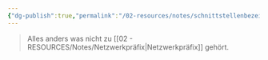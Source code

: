 ```yaml
---
{"dg-publish":true,"permalink":"/02-resources/notes/schnittstellenbezeichner/","tags":["netzwerk/ip/ipv6"],"updated":"2024-08-01T11:23:05.902+02:00"}
---
```


>Alles anders was nicht zu [[02 - RESOURCES/Notes/Netzwerkpräfix\|Netzwerkpräfix]] gehört.
><style> .container {font-family: sans-serif; text-align: center;} .button-wrapper button {z-index: 1;height: 40px; width: 100px; margin: 10px;padding: 5px;} .excalidraw .App-menu_top .buttonList { display: flex;} .excalidraw-wrapper { height: 800px; margin: 50px; position: relative;} :root[dir="ltr"] .excalidraw .layer-ui__wrapper .zen-mode-transition.App-menu_bottom--transition-left {transform: none;} </style><script src="https://cdn.jsdelivr.net/npm/react@17/umd/react.production.min.js"></script><script src="https://cdn.jsdelivr.net/npm/react-dom@17/umd/react-dom.production.min.js"></script><script type="text/javascript" src="https://cdn.jsdelivr.net/npm/@excalidraw/excalidraw@0/dist/excalidraw.production.min.js"></script><div id="Interface_Identifier_2024-07-30_1226.42.excalidraw.md1"></div><script>(function(){const InitialData={"type":"excalidraw","version":2,"source":"https://github.com/zsviczian/obsidian-excalidraw-plugin/releases/tag/2.2.10","elements":[{"type":"text","version":37,"versionNonce":1239375854,"index":"a0","isDeleted":false,"id":"fTHOBBD2","fillStyle":"solid","strokeWidth":2,"strokeStyle":"solid","roughness":1,"opacity":100,"angle":0,"x":-256.10986328125,"y":-32.7421875,"strokeColor":"#1e1e1e","backgroundColor":"transparent","width":474.7197265625,"height":50,"seed":701387502,"groupIds":[],"frameId":null,"roundness":null,"boundElements":[],"updated":1722335205919,"link":null,"locked":false,"fontSize":20,"fontFamily":1,"text":"2001:db8:85a3:0000:0000:8a2e:0370:7334/64\n","rawText":"2001:db8:85a3:0000:0000:8a2e:0370:7334/64\n","textAlign":"left","verticalAlign":"top","containerId":null,"originalText":"2001:db8:85a3:0000:0000:8a2e:0370:7334/64\n","autoResize":true,"lineHeight":1.25},{"type":"freedraw","version":184,"versionNonce":1775721906,"index":"a1","isDeleted":false,"id":"fUfiawxwovG8oC1VA3qc8","fillStyle":"solid","strokeWidth":1,"strokeStyle":"solid","roughness":1,"opacity":100,"angle":0,"x":179.89013671875,"y":-39.7421875,"strokeColor":"#1e1e1e","backgroundColor":"transparent","width":212,"height":49,"seed":1587660078,"groupIds":[],"frameId":null,"roundness":null,"boundElements":[],"updated":1722335212961,"link":null,"locked":false,"points":[[0,0],[0,-1],[0,-2],[0,-4],[0,-6],[0,-8],[0,-9],[0,-10],[-1,-10],[-2,-12],[-4,-13],[-6,-14],[-7,-15],[-10,-15],[-13,-16],[-17,-17],[-22,-18],[-27,-18],[-37,-18],[-40,-18],[-45,-18],[-50,-18],[-55,-18],[-57,-18],[-60,-18],[-63,-18],[-64,-18],[-67,-18],[-70,-18],[-73,-18],[-75,-19],[-80,-21],[-85,-21],[-88,-23],[-91,-24],[-93,-24],[-93,-25],[-94,-26],[-95,-27],[-96,-29],[-98,-33],[-99,-34],[-99,-37],[-101,-40],[-101,-44],[-103,-47],[-104,-49],[-105,-49],[-106,-48],[-107,-46],[-107,-43],[-108,-41],[-108,-40],[-109,-39],[-110,-37],[-111,-36],[-114,-33],[-116,-31],[-119,-28],[-123,-24],[-125,-24],[-126,-23],[-128,-21],[-130,-21],[-131,-21],[-136,-20],[-140,-19],[-144,-19],[-150,-19],[-156,-19],[-161,-19],[-167,-19],[-171,-19],[-176,-19],[-179,-19],[-180,-19],[-182,-19],[-184,-19],[-187,-19],[-190,-19],[-193,-19],[-196,-19],[-198,-19],[-200,-19],[-202,-19],[-203,-19],[-204,-19],[-205,-19],[-206,-19],[-207,-18],[-208,-18],[-208,-17],[-209,-17],[-210,-16],[-210,-15],[-210,-14],[-211,-13],[-212,-12],[-212,-12]],"lastCommittedPoint":null,"simulatePressure":true,"pressures":[]},{"type":"text","version":154,"versionNonce":740588914,"index":"a2","isDeleted":false,"id":"jVAVteOy","fillStyle":"solid","strokeWidth":1,"strokeStyle":"solid","roughness":1,"opacity":100,"angle":0,"x":-10.10986328125,"y":-124.7421875,"strokeColor":"#1e1e1e","backgroundColor":"transparent","width":196.99981689453125,"height":25,"seed":80539502,"groupIds":[],"frameId":null,"roundness":null,"boundElements":[],"updated":1722335230600,"link":null,"locked":false,"fontSize":20,"fontFamily":1,"text":"Interface Identifier","rawText":"Interface Identifier","textAlign":"left","verticalAlign":"top","containerId":null,"originalText":"Interface Identifier","autoResize":true,"lineHeight":1.25}],"appState":{"theme":"dark","viewBackgroundColor":"#ffffff","currentItemStrokeColor":"#1e1e1e","currentItemBackgroundColor":"transparent","currentItemFillStyle":"solid","currentItemStrokeWidth":2,"currentItemStrokeStyle":"solid","currentItemRoughness":1,"currentItemOpacity":100,"currentItemFontFamily":1,"currentItemFontSize":20,"currentItemTextAlign":"left","currentItemStartArrowhead":null,"currentItemEndArrowhead":"arrow","scrollX":1063.25,"scrollY":476.7578125,"zoom":{"value":1},"currentItemRoundness":"round","gridSize":null,"gridColor":{"Bold":"#C9C9C9FF","Regular":"#EDEDEDFF"},"currentStrokeOptions":null,"previousGridSize":null,"frameRendering":{"enabled":true,"clip":true,"name":true,"outline":true},"objectsSnapModeEnabled":false},"files":{}};InitialData.scrollToContent=true;App=()=>{const e=React.useRef(null),t=React.useRef(null),[n,i]=React.useState({width:void 0,height:void 0});return React.useEffect(()=>{i({width:t.current.getBoundingClientRect().width,height:t.current.getBoundingClientRect().height});const e=()=>{i({width:t.current.getBoundingClientRect().width,height:t.current.getBoundingClientRect().height})};return window.addEventListener("resize",e),()=>window.removeEventListener("resize",e)},[t]),React.createElement(React.Fragment,null,React.createElement("div",{className:"excalidraw-wrapper",ref:t},React.createElement(ExcalidrawLib.Excalidraw,{ref:e,width:n.width,height:n.height,initialData:InitialData,viewModeEnabled:!0,zenModeEnabled:!0,gridModeEnabled:!1})))},excalidrawWrapper=document.getElementById("Interface_Identifier_2024-07-30_1226.42.excalidraw.md1");ReactDOM.render(React.createElement(App),excalidrawWrapper);})();</script>